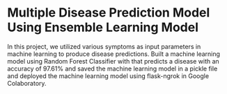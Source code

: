 
# Multiple Disease Prediction Model Using Ensemble Learning Model

In this project, we utilized various symptoms as input parameters in machine learning to produce disease predictions. Built a machine learning model using Random Forest Classifier with that predicts a disease with an accuracy of 97.61% and saved the machine learning model in a pickle file and deployed the machine learning model using flask-ngrok in Google Colaboratory.





